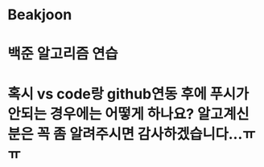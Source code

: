 # Beakjoon
# 백준 알고리즘 연습
# 혹시 vs code랑 github연동 후에 푸시가 안되는 경우에는 어떻게 하나요? 알고계신분은 꼭 좀 알려주시면 감사하겠습니다...ㅠㅠ
